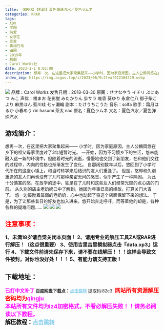 ```yaml
---
title: 【KRKR】【机翻】夏色弹珠汽水／夏色ラムネ
categories: KRKR
tags:
- ADV
- 学园
- 纯爱
- 女学生
- 恋爱
- 青梅竹马
- 田园
- 2019年
- 机翻
- Carol Works社
date: 2023-1-1 8:02:00
description: 想再一次，在这里把大家聚集起来――小学时，因为家庭原因，主人公鶴岡悠在乡下的祖父母家里度过了3年短暂时光。一开始，因为不习惯乡下的生活，悠未能融入这一新的环境中，但随着时光的流逝，慢慢地也交到了新朋友，在和他们交往的过程中，内向的性格也渐渐发生了变化。自那阔别数年以后，悠回到了小学时代所在的这座小镇上，和当时转学来后结识的友人们重逢了。
index_img: https://img.acgus.top/i/2023/06/9c2feaf922104229.webp
---
```

![](https://img.acgus.top/i/2023/06/9c2feaf922104229.webp)
品牌：Carol Works
发售日期：2018-03-30
原画：せせなやう イチリ ぷにあつ みこ
声优：橘まお 花影蛍 みたかりん 歩サラ 唯香 葵ゆり 永倉仁八 御子柴こより 麻黒ほん 藍川珪 七ヶ瀬輪
剧本：たけうちこうた
音乐：solfa
歌手：霜月はるか 小春めう rin hasumi 茶太 nao
原名：夏色ラムネ
又名：夏色汽水／夏色弹珠汽水

## 游戏简介：
想再一次，在这里把大家聚集起来――
小学时，因为家庭原因，主人公鶴岡悠在乡下的祖父母家里度过了3年短暂时光。
一开始，因为不习惯乡下的生活，悠未能融入这一新的环境中，但随着时光的流逝，慢慢地也交到了新朋友，在和他们交往的过程中，内向的性格也渐渐发生了变化。
自那阔别数年以后，悠回到了小学时代所在的这座小镇上，和当时转学来后结识的友人们重逢了。
但是，悠却和久别重逢的友人们再也没有了儿时那种亲密无间的感觉，似乎产生了一种隔阂。
为此十分落寞的悠，在放学的途中，驻足在了儿时和这些友人们经常光顾的点心店的门前。
从久别的店主老奶奶口中了解到，她因为年事已高的缘故，打算关门大吉了。
悠一边鼓励着孱弱的老奶奶，心中也动起了将这个店面保留下来的想法。
于是，为了让那些昔日的好友也加入进来，悠开始奔走呼吁，而等着他的却是，各种各样的疑难问题……
![](https://img.acgus.top/i/2023/06/73265179fa104244.webp)
![](https://img.acgus.top/i/2023/06/5ec7ad0a9c104237.webp)
![](https://img.acgus.top/i/2023/06/4c09b154bf103908.webp)





## <font color=#FF0000 >注意事项：</font>
<font size=3><b>1、未满18岁请自觉关闭本页面！
2、请用专业的解压工具ZA或RAR进行解压！（这点很重要）
3、使用吉里吉里模拟器点击『data.xp3』运行
4、下载文件前请先保存下来，请不要在线解压！！！这样会导致文件被封，对你也没好处！！！
5、有能力请支持正版！</b></font>

## 下载地址：
<font color=#FF00FF size=3><b>已打中文补丁</b></font>
<b>百度网盘下载点：</b><a href="https://pan.baidu.com/s/1UpbcIm6DoYe-7jeRJDTWww?pwd=82c3" style="color: #87CEEB;"><b>点击跳转</b></a> 提取码:82c3
<a style="padding: 0" href="https://post.qingju.org/AD/"><img style="max-width:100%" src="https://img.acgus.top/i/2024/07/478f689b8021d8d499ab43d21acf137a.gif" alt=""></a>
<b><font color=#FF0000 size=4>网站所有资源解压密码均为</b></font><b><font color=#FF00FF size=4>qingju</font><font color=#FF0000 ></font></b><br><b><font color=#FF00FF size=4>本站所有文件均为lz4加密格式，不看必解压失败！！请务必阅读以下教程。</b></font><br><b><font color=#000 size=4>解压教程：</b><a href="https://post.qingju.org/tutorial/000/" style="color: #87CEEB;"><b>点击跳转</b></a>